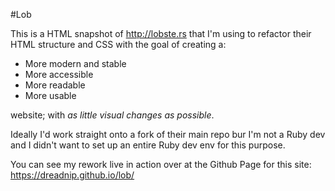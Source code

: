 #Lob

This is a HTML snapshot of http://lobste.rs that I'm using to refactor their HTML structure and CSS with the goal of creating a:
* More modern and stable
* More accessible
* More readable
* More usable

website; with *as little visual changes as possible*.

Ideally I'd work straight onto a fork of their main repo bur I'm not a Ruby dev and I didn't want to set up an entire Ruby dev env for this purpose.

You can see my rework live in action over at the Github Page for this site: https://dreadnip.github.io/lob/